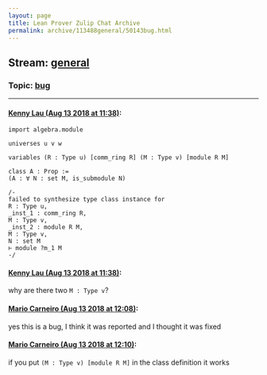 ```yaml
---
layout: page
title: Lean Prover Zulip Chat Archive 
permalink: archive/113488general/50143bug.html
---
```


## Stream: [general](index.html)
### Topic: [bug](50143bug.html)

---

#### [Kenny Lau (Aug 13 2018 at 11:38)](https://leanprover.zulipchat.com/#narrow/stream/113488-general/topic/bug/near/132035183):
```lean
import algebra.module

universes u v w

variables (R : Type u) [comm_ring R] (M : Type v) [module R M]

class A : Prop :=
(A : ∀ N : set M, is_submodule N)

/-
failed to synthesize type class instance for
R : Type u,
_inst_1 : comm_ring R,
M : Type v,
_inst_2 : module R M,
M : Type v,
N : set M
⊢ module ?m_1 M
-/
```

#### [Kenny Lau (Aug 13 2018 at 11:38)](https://leanprover.zulipchat.com/#narrow/stream/113488-general/topic/bug/near/132035191):
why are there two `M : Type v`?

#### [Mario Carneiro (Aug 13 2018 at 12:08)](https://leanprover.zulipchat.com/#narrow/stream/113488-general/topic/bug/near/132036544):
yes this is a bug, I think it was reported and I thought it was fixed

#### [Mario Carneiro (Aug 13 2018 at 12:10)](https://leanprover.zulipchat.com/#narrow/stream/113488-general/topic/bug/near/132036622):
if you put `(M : Type v) [module R M]` in the class definition it works

